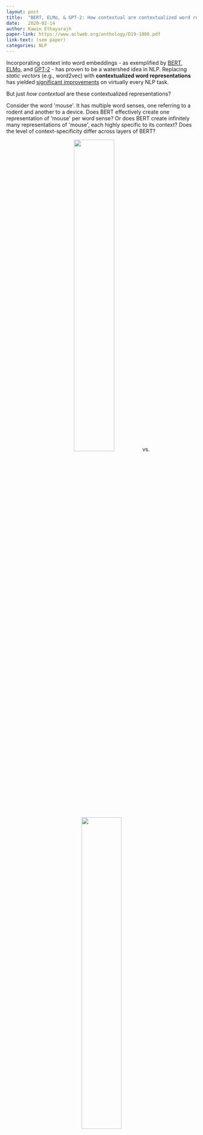 ```yaml
---
layout: post
title:  "BERT, ELMo, & GPT-2: How contextual are contextualized word representations?"
date:   2020-02-14
author: Kawin Ethayarajh 
paper-link: https://www.aclweb.org/anthology/D19-1006.pdf
link-text: (see paper)
categories: NLP
---
```

Incorporating context into word embeddings - as exemplified by [BERT](https://arxiv.org/abs/1810.04805), [ELMo](https://arxiv.org/abs/1802.05365), and [GPT-2](https://d4mucfpksywv.cloudfront.net/better-language-models/language_models_are_unsupervised_multitask_learners.pdf) - has proven to be a watershed idea in NLP. Replacing *static vectors* (e.g., word2vec) with **contextualized word representations** has yielded [significant improvements](https://gluebenchmark.com/leaderboard) on virtually every NLP task.

But just *how contextual* are these contextualized representations?

Consider the word 'mouse'. It has multiple word senses, one referring to a rodent and another to a device. Does BERT effectively create one representation of 'mouse' per word sense? Or does BERT create infinitely many representations of 'mouse', each highly specific to its context? Does the level of context-specificity differ across layers of BERT?
<p align="center">
	<img src="{{ site.url }}/blog/assets/contextual_mouse_transparent_1.png" style="width: 46%">
	&nbsp; vs. &nbsp;
	<img src="{{ site.url }}/blog/assets/contextual_mouse_transparent_2.png" style="width: 46%">
</p>

In our EMNLP 2019 paper, ["How Contextual are Contextualized Word Representations?"](https://www.aclweb.org/anthology/D19-1006.pdf), we tackle these questions and arrive at some surprising conclusions:

1. In all layers of BERT, ELMo, and GPT-2, contextualized word representations are *anisotropic*: they occupy a narrow cone in the embedding space instead of being distributed throughout.

2. In all three models, upper layers produce more context-specific representations than lower layers. However, intra-sentence similarity varies across models, suggesting that BERT, ELMo, and GPT-2 contextualize words very differently from one another.

3. On average, less than 5% of the variance in a word’s contextualized representations can be explained by their first principal component[^1]. Still, principal components of contextualized representations in lower layers of BERT outperform GloVe and FastText on static embedding benchmarks like solving word analogies![^2]


### Measures of Contextuality

What does contextuality look like? Consider these two sentences:

> <span style="font-style: normal; letter-spacing: 0px; color: black"> A panda <span style="font-style: normal; letter-spacing: 0px; color: red">dog</span> runs.</span>

> <span style="font-style: normal; letter-spacing: 0px; color: black">A <span style="font-style: normal; letter-spacing: 0px; color: green">dog</span> is trying to get bacon off its back.</span>

<span style="font-style: normal; letter-spacing: 0px; color: red">$\vec{dog}$</span> == <span style="font-style: normal; letter-spacing: 0px; color: green">$\vec{dog}$</span> implies that there is no contextualization (i.e., what we'd get with word2vec). 
<span style="font-style: normal; letter-spacing: 0px; color: red">$\vec{dog}$</span> != <span style="font-style: normal; letter-spacing: 0px; color: green">$\vec{dog}$</span> implies that there is *some* contextualization. The difficulty lies in quantifying the extent to which this occurs. Since there is no definitive measure of contextuality, we propose three new ones:

1. **Self-Similarity (SelfSim)**: The average cosine similarity of a word with itself across all contexts, where representations of the word are drawn from the same layer of a given model. For example, we would take the mean of cos(<span style="font-style: normal; letter-spacing: 0px; color: red">$\vec{dog}$</span>, <span style="font-style: normal; letter-spacing: 0px; color: green">$\vec{dog}$</span>) over all unique pairs to calculate SelfSim('dog').

2. **Intra-Sentence Similarity (IntraSim)**: The average cosine similarity between a word and its context, where the context is represented as the average of its word representations. For example, for the first sentence $\vec{s} = \frac{1}{4}(\vec{A} + \vec{panda} + \vec{dog} + \vec{runs}).$ IntraSim(s) would then be the average cosine similarity between $s$ and each of the four words.

3. **Maximum Explainable Variance (MEV)**: The proportion of variance explained by the first principal component of a word’s representations (in a given layer) across different contexts. For example, MEV('dog') would be the proportion of variance explained by the first principal component of <span style="font-style: normal; letter-spacing: 0px; color: red">$\vec{dog}$</span>, <span style="font-style: normal; letter-spacing: 0px; color: green">$\vec{dog}$</span>, and every other instance of 'dog' in the data.

Note that each of these measures is calculated for *a given layer of a given model*, since each layer has its own representation space. For example, the word 'dog' has different self-similarity values in Layer 1 of BERT and Layer 2 of BERT.


### Adjusting for Anisotropy

When discussing contextuality, it is important to consider the isotropy of embeddings (i.e., whether they're uniformly distributed in all directions).

In both figures below, SelfSim('dog') = 0.95. On the left, isotropy is high: this suggests that 'dog' is poorly contextualized, since its representations are nearly identical across all contexts. The figure on the right -- which has low isotropy -- suggests the opposite: because *any two words have a cosine similarity > 0.95*, a self-similarity of 0.95 is relatively low, in which case 'dog' *is* highly contextualized!
<p align="center">
	<img src="{{ site.url }}/blog/assets/sphere_1.png" style="width: 30%">
	&nbsp; vs. &nbsp;
	<img src="{{ site.url }}/blog/assets/sphere_2.png" style="width: 30%">
</p>
To adjust for anisotropy, we calculate *anisotropic baselines* for each of our measures and subtract each baseline from the respective raw measure.[^3]

But is it even necessary to adjust for anisotropy? Yes! As seen below, upper layers of BERT and GPT-2 are extremely anisotropic, suggesting that high anisotropy is inherent to -- or at least a consequence of -- the process of contextualization: 

<p align="center">
	<img src="{{ site.url }}/blog/assets/mean_cosine_similarity_across_words.png" style="width: 100%">
</p>


### Context-Specificity

**On average, contextualized representations are more context-specific in higher layers.** As seen below, the decrease in self-similarity is almost monotonic. This is analogous to how upper layers of LSTMs trained on NLP tasks learn more task-specific representations ([Liu et al., 2019](https://arxiv.org/abs/1903.08855)). GPT-2 is the most context-specific; representations in its last layer are almost maximally context-specific.

<p align="center">
	<img src="{{ site.url }}/blog/assets/self_similarity_above_expected.png" style="width: 100%">
</p>

**Stopwords such as 'the' have among the lowest self-similarity (i.e., the most context-specific representations).** This suggests that the variety of contexts a word appears in, rather than its inherent polysemy, is what drives variation in its contextualized representations.  This suggests that ELMo, BERT, and GPT-2 are not simply assigning one representation per word sense; otherwise, there would not be so much variation in the representations of words with so few word senses.

**Context-specificity manifests very differently in ELMo, BERT, and GPT-2.** As seen below, in ELMo, words in the same sentence are more similar to one  another in upper layers. In BERT, words in the same sentence are more dissimilar to one another in upper layers but are on average more similar to each other than two random words. In contrast, for GPT-2, word representations  in the same sentence are no more similar to each other than randomly sampled words. This suggests that BERT and GPT-2's contextualization are more nuanced than ELMo's, as they seem to recognize that words appearing in the same context do not necessarily have a similar meaning.

<p align="center">
	<img src="{{ site.url }}/blog/assets/mean_cosine_similarity_between_sentence_and_words.png" style="width: 100%">
</p>


### Static vs. Contextualized

**On average, less than 5% of the variance in a word’s contextualized representations can be explained by a static embedding.** This 5% threshold represents the best-case scenario, where the static embedding is the first principal component. There is no theoretical guarantee that a word vector obtained using GloVe, for example, would be similar to the static embedding that maximizes the variance explained. This suggests that BERT, ELMo, and GPT-2 are not simply assigning one embedding per word sense: otherwise, the proportion of variance explained would be much higher. 

**Principal components of contextualized representations in lower layers of BERT outperform GloVe and FastText on many static embedding benchmarks.** This method takes the previous finding to its logical conclusion: what if we created a new type of static embedding for each word by simply taking the first principal component of its contextualized representations? It turns out that this works surprisingly well. If we use representations from lower layers of BERT, these *principal component embeddings* outperform GloVe and FastText on benchmark tasks covering semantic similarity, analogy solving, and concept categorization. 
	
As seen below, for all three models, principal component embeddings created from lower layers are more effective than those created from upper layers. Those created using GPT-2 perform markedly worse than those from ELMo and BERT. Given that upper layers are much more context-specific than lower layers, and given that GPT-2’s representations are more context-specific, this suggests that principal components of less context-specific representations are more effective on these tasks.

<p align="center">
	<img src="{{ site.url }}/blog/assets/pc_static_embeddings.png" style="width: 100%">
</p>


### Conclusion

In ELMo, BERT, and GPT-2, upper layers produce more context-specific and representations than lower layers. However, these models contextualize words very differently from one another: after adjusting for anisotropy, the similarity between words in the same sentence is highest in ELMo but almost non-existent in GPT-2.

On average, less than 5% of the variance in a word's contextualized representations can be explained by a static embedding. Even in the best-case scenario, static word embeddings would thus be a poor replacement for contextualized ones. Still, contextualized representations can be used to create a more powerful type of static embedding: principal components of contextualized representations in lower layers of BERT are much better than GloVe and FastText!

If you're interested in reading more along these lines, check out Anna Rogers' [The Dark Secrets of BERT (2020)](https://text-machine-lab.github.io/blog/2020/bert-secrets/) and Lena Voita's [Evolution of Representations in the Transformer (2019)](https://lena-voita.github.io/posts/emnlp19_evolution.html). If you found this post useful, you can cite our paper as follows:

	@inproceedings{@inproceedings{ethayarajh-2019-contextual,
    title = "How Contextual are Contextualized Word Representations? Comparing the Geometry of {BERT}, {ELM}o, and {GPT}-2 Embeddings",
    author = "Ethayarajh, Kawin",
    booktitle = "Proceedings of the 2019 Conference on Empirical Methods in Natural Language Processing and the 9th International Joint Conference on Natural Language Processing (EMNLP-IJCNLP)",
    month = nov, year = "2019", address = "Hong Kong, China",
    publisher = "Association for Computational Linguistics",
    url = "https://www.aclweb.org/anthology/D19-1006",
    doi = "10.18653/v1/D19-1006",
    pages = "55--65",
	}


##### Acknowledgements

<p class="small-text"> 
Many thanks to Anna Rogers for live-tweeting this paper during EMNLP 2019.
</p>


##### Footnotes

[^1]: This was calculated after adjusting for the effect of anisotropy.

[^2]: Some previous work ([Schluter, 2018](https://www.aclweb.org/anthology/N18-2039); [Rogers et al., 2017](https://www.aclweb.org/anthology/S17-1017)) has argued that word analogies should not be used for evaluating word embeddings, for a number of different theoretical and empirical reasons. We agree with this position. However, given the historical importance of this test, it is worth mentioning here.

[^3]: For self-similarity and intra-sentence similarity, the baseline is the average cosine similarity between randomly sampled representations (of different words) from a given layer's representation space. For MEV, the baseline is the variance explained by the first principal component of uniformly randomly sampled representations. See the paper for details.